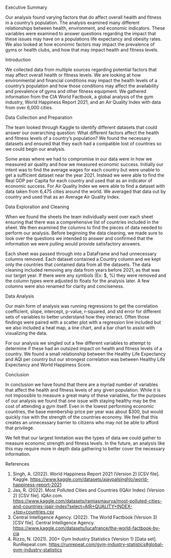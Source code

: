 Executive Summary


Our analysis found varying factors that do affect overall health and fitness in a country’s population. The analysis examined many different relationships between health, environment, and economic indicators. These variables were examined to answer questions regarding the impact that these issues may have on a populations life expectancy and obesity rates. We also looked at how economic factors may impact the prevalence of gyms or health clubs, and how that may impact health and fitness levels.


Introduction


We collected data from multiple sources regarding potential factors that may affect overall health or fitness levels. We are looking at how environmental and financial conditions may impact the health levels of a country’s population and how those conditions may affect the availability and prevalence of gyms and other fitness equipment. We gathered information from the CIA World Factbook, a global analysis of the gym industry, World Happiness Report 2021, and an Air Quality Index with data from over 6,000 cities. 


Data Collection and Preparation


The team looked through Kaggle to identify different datasets that could answer our overarching question: What different factors affect the health and fitness levels of a country’s population? We found the necessary datasets and ensured that they each had a compatible lost of countries so we could begin our analysis.

Some areas where we had to compromise in our data were in how we measured air quality and how we measured economic success. Initially our intent was to find the average wages for each country but were unable to get a sufficient dataset near the year 2021. Instead we were able to find the Real GDP per Capita for each country and used that as an indicator of economic success. For Air Quality Index we were able to find a dataset with data taken from 6,475 cities around the world. We averaged that data out by country and used that as an Average Air Quality Index.  


Data Exploration and Cleaning


When we found the sheets the team individually went over each sheet ensuring that there was a comprehensive list of countries included in the sheet. We then examined the columns to find the pieces of data needed to perform our analysis. Before beginning the data cleaning, we made sure to look over the questions we intended to answer and confirmed that the information we were pulling would provide satisfactory answers.

Each sheet was passed through into a DataFrame and had unnecessary columns removed. Each dataset contained a Country column and we kept only the countries that contained data from all the datasets. The data cleaning included removing any data from years before 2021, as that was our target year. If there were any symbols (Ex: $, %) they were removed and the column types were adjusted to floats for the analysis later. A few columns were also renamed for clarity and conciseness. 


Data Analysis


Our main form of analysis was running regressions to get the correlation coefficient, slope, intercept, p-value, r-squared, and std error for different sets of variables to better understand how they interact. Often those findings were paired with a scatter plot with a regression line included but we also included a heat map, a line chart, and a bar chart to assist with visualizing the data. 


For our analysis we singled out a few different variables to attempt to determine if these had an outsized impact on health and fitness levels of a country. We found a small relationship between the Healthy Life Expectancy and AQI per country but our strongest correlation was between Healthy Life Expectancy and World Happiness Score. 

Conclusion


In conclusion we have found that there are a myriad number of variables that affect the health and fitness levels of any given population. While it is not impossible to measure a great many of these variables, for the purposes of our analysis we found that one issue with staying healthy may be the cost of attending a gym itself. Even in the lowest performing economic countries, the base membership price per year was about $300, but would quickly rise with the strength of the countries economy. We feel that this creates an unnecessary barrier to citizens who may not be able to afford that privilege. 

We felt that our largest limitation was the types of data we could gather to measure economic strength and fitness levels. In the future, an analysis like this may require more in depth data gathering to better cover the necessary information. 

References

1.	Singh, A. (2022). World Happiness Report 2021 (Version 2) [CSV file]. Kaggle. https://www.kaggle.com/datasets/ajaypalsinghlo/world-happiness-report-2021
2.	Jas, R. (2022). Most Polluted Cities and Countries (IQAir Index) (Version 2) [CSV file]. IQAir.com. https://www.kaggle.com/datasets/ramjasmaurya/most-polluted-cities-and-countries-iqair-index?select=AIR+QUALITY+INDEX-+top+countries.csv
3.	Central Intelligence Agency. (2022). The World Factbook (Version 3) [CSV file]. Central Intelligence Agency. https://www.kaggle.com/datasets/lucafrance/the-world-factbook-by-cia
4.	Rizzo, N. (2021). 200+ Gym Industry Statistics (Version 1) [Data set]. RunRepeat.com. https://runrepeat.com/gym-industry-statistics#global-gym-industry-statistics
